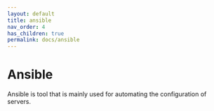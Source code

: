```yaml
---
layout: default
title: ansible
nav_order: 4
has_children: true
permalink: docs/ansible
---
```


# Ansible

Ansible is tool that is mainly used for automating the configuration of servers.